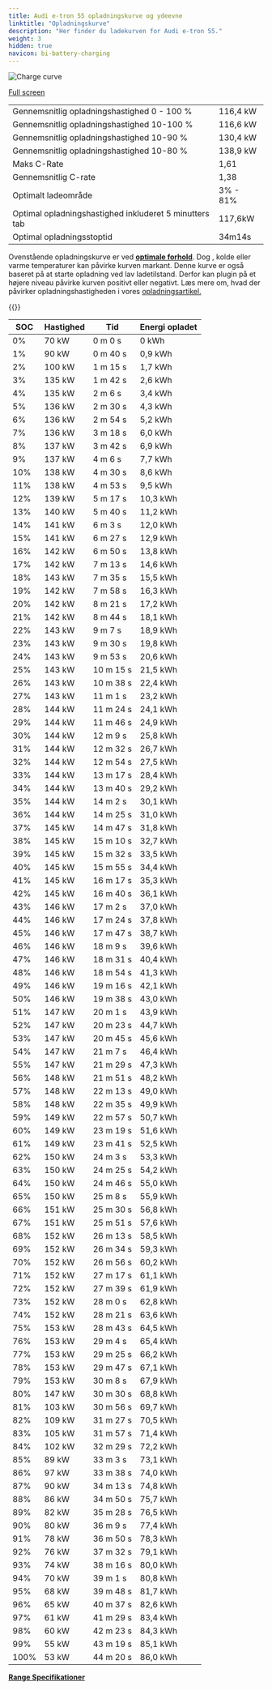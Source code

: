 ```yaml
---
title: Audi e-tron 55 opladningskurve og ydeevne
linktitle: "Opladningskurve"
description: "Her finder du ladekurven for Audi e-tron 55."
weight: 3
hidden: true
navicon: bi-battery-charging
---
```

<!-- markdownlint-disable MD033 -->
<img src="../chargingcurve.svg" alt="Charge curve" class="img-fluid">

[Full screen](../chargingcurve.svg)


<table class="table table-striped border">
<tbody>
<tr>
<td>Gennemsnitlig opladningshastighed 0 - 100 %</td><td>116,4 kW</td>
</tr>
<tr>
<td>Gennemsnitlig opladningshastighed 10-100 %</td><td>116,6 kW</td>
</tr>
<tr>
<td>Gennemsnitlig opladningshastighed 10-90 %</td><td>130,4 kW</td>
</tr>
<tr>
<td>Gennemsnitlig opladningshastighed 10-80 %</td><td>138,9 kW</td>
</tr>
<tr>
<td>Maks C-Rate</td><td>1,61</td>
</tr>
<tr>
<td>Gennemsnitlig C-rate</td><td>1,38</td>
</tr>
<tr>
<td>Optimalt ladeområde</td><td>3% - 81%</td>
</tr>
<tr>
<td>Optimal opladningshastighed inkluderet 5 minutters tab</td><td>117,6kW</td>
</tr>
<tr>
<td>Optimal opladningsstoptid</td><td>34m14s</td>
</tr>
</tbody>
</table>


Ovenstående opladningskurve er ved **[optimale forhold](../../../../../technology/battery/charging/#temperature)**. Dog , kolde eller varme temperaturer kan påvirke kurven markant. Denne kurve er også baseret på at starte opladning ved lav ladetilstand. Derfor kan plugin på et højere niveau påvirke kurven positivt eller negativt. Læs mere om, hvad der påvirker opladningshastigheden i vores [opladningsartikel.](../../../../../technology/battery/charging/)


{{<evkxdisplayaddarticle />}}
<table class="table table-striped border">
<thead>
<tr><th>SOC</th><th>Hastighed</th><th>Tid</th><th>Energi opladet</th></tr>
</thead>
<tbody>
<tr>
<td>0%</td><td>70 kW</td><td> 0 m 0 s </td><td>0 kWh </td>
</tr>
<tr>
<td>1%</td><td>90 kW</td><td> 0 m 40 s </td><td>0,9 kWh </td>
</tr>
<tr>
<td>2%</td><td>100 kW</td><td> 1 m 15 s </td><td>1,7 kWh </td>
</tr>
<tr>
<td>3%</td><td>135 kW</td><td> 1 m 42 s </td><td>2,6 kWh </td>
</tr>
<tr>
<td>4%</td><td>135 kW</td><td> 2 m 6 s </td><td>3,4 kWh </td>
</tr>
<tr>
<td>5%</td><td>136 kW</td><td> 2 m 30 s </td><td>4,3 kWh </td>
</tr>
<tr>
<td>6%</td><td>136 kW</td><td> 2 m 54 s </td><td>5,2 kWh </td>
</tr>
<tr>
<td>7%</td><td>136 kW</td><td> 3 m 18 s </td><td>6,0 kWh </td>
</tr>
<tr>
<td>8%</td><td>137 kW</td><td> 3 m 42 s </td><td>6,9 kWh </td>
</tr>
<tr>
<td>9%</td><td>137 kW</td><td> 4 m 6 s </td><td>7,7 kWh </td>
</tr>
<tr>
<td>10%</td><td>138 kW</td><td> 4 m 30 s </td><td>8,6 kWh </td>
</tr>
<tr>
<td>11%</td><td>138 kW</td><td> 4 m 53 s </td><td>9,5 kWh </td>
</tr>
<tr>
<td>12%</td><td>139 kW</td><td> 5 m 17 s </td><td>10,3 kWh </td>
</tr>
<tr>
<td>13%</td><td>140 kW</td><td> 5 m 40 s </td><td>11,2 kWh </td>
</tr>
<tr>
<td>14%</td><td>141 kW</td><td> 6 m 3 s </td><td>12,0 kWh </td>
</tr>
<tr>
<td>15%</td><td>141 kW</td><td> 6 m 27 s </td><td>12,9 kWh </td>
</tr>
<tr>
<td>16%</td><td>142 kW</td><td> 6 m 50 s </td><td>13,8 kWh </td>
</tr>
<tr>
<td>17%</td><td>142 kW</td><td> 7 m 13 s </td><td>14,6 kWh </td>
</tr>
<tr>
<td>18%</td><td>143 kW</td><td> 7 m 35 s </td><td>15,5 kWh </td>
</tr>
<tr>
<td>19%</td><td>142 kW</td><td> 7 m 58 s </td><td>16,3 kWh </td>
</tr>
<tr>
<td>20%</td><td>142 kW</td><td> 8 m 21 s </td><td>17,2 kWh </td>
</tr>
<tr>
<td>21%</td><td>142 kW</td><td> 8 m 44 s </td><td>18,1 kWh </td>
</tr>
<tr>
<td>22%</td><td>143 kW</td><td> 9 m 7 s </td><td>18,9 kWh </td>
</tr>
<tr>
<td>23%</td><td>143 kW</td><td> 9 m 30 s </td><td>19,8 kWh </td>
</tr>
<tr>
<td>24%</td><td>143 kW</td><td> 9 m 53 s </td><td>20,6 kWh </td>
</tr>
<tr>
<td>25%</td><td>143 kW</td><td> 10 m 15 s </td><td>21,5 kWh </td>
</tr>
<tr>
<td>26%</td><td>143 kW</td><td> 10 m 38 s </td><td>22,4 kWh </td>
</tr>
<tr>
<td>27%</td><td>143 kW</td><td> 11 m 1 s </td><td>23,2 kWh </td>
</tr>
<tr>
<td>28%</td><td>144 kW</td><td> 11 m 24 s </td><td>24,1 kWh </td>
</tr>
<tr>
<td>29%</td><td>144 kW</td><td> 11 m 46 s </td><td>24,9 kWh </td>
</tr>
<tr>
<td>30%</td><td>144 kW</td><td> 12 m 9 s </td><td>25,8 kWh </td>
</tr>
<tr>
<td>31%</td><td>144 kW</td><td> 12 m 32 s </td><td>26,7 kWh </td>
</tr>
<tr>
<td>32%</td><td>144 kW</td><td> 12 m 54 s </td><td>27,5 kWh </td>
</tr>
<tr>
<td>33%</td><td>144 kW</td><td> 13 m 17 s </td><td>28,4 kWh </td>
</tr>
<tr>
<td>34%</td><td>144 kW</td><td> 13 m 40 s </td><td>29,2 kWh </td>
</tr>
<tr>
<td>35%</td><td>144 kW</td><td> 14 m 2 s </td><td>30,1 kWh </td>
</tr>
<tr>
<td>36%</td><td>144 kW</td><td> 14 m 25 s </td><td>31,0 kWh </td>
</tr>
<tr>
<td>37%</td><td>145 kW</td><td> 14 m 47 s </td><td>31,8 kWh </td>
</tr>
<tr>
<td>38%</td><td>145 kW</td><td> 15 m 10 s </td><td>32,7 kWh </td>
</tr>
<tr>
<td>39%</td><td>145 kW</td><td> 15 m 32 s </td><td>33,5 kWh </td>
</tr>
<tr>
<td>40%</td><td>145 kW</td><td> 15 m 55 s </td><td>34,4 kWh </td>
</tr>
<tr>
<td>41%</td><td>145 kW</td><td> 16 m 17 s </td><td>35,3 kWh </td>
</tr>
<tr>
<td>42%</td><td>145 kW</td><td> 16 m 40 s </td><td>36,1 kWh </td>
</tr>
<tr>
<td>43%</td><td>146 kW</td><td> 17 m 2 s </td><td>37,0 kWh </td>
</tr>
<tr>
<td>44%</td><td>146 kW</td><td> 17 m 24 s </td><td>37,8 kWh </td>
</tr>
<tr>
<td>45%</td><td>146 kW</td><td> 17 m 47 s </td><td>38,7 kWh </td>
</tr>
<tr>
<td>46%</td><td>146 kW</td><td> 18 m 9 s </td><td>39,6 kWh </td>
</tr>
<tr>
<td>47%</td><td>146 kW</td><td> 18 m 31 s </td><td>40,4 kWh </td>
</tr>
<tr>
<td>48%</td><td>146 kW</td><td> 18 m 54 s </td><td>41,3 kWh </td>
</tr>
<tr>
<td>49%</td><td>146 kW</td><td> 19 m 16 s </td><td>42,1 kWh </td>
</tr>
<tr>
<td>50%</td><td>146 kW</td><td> 19 m 38 s </td><td>43,0 kWh </td>
</tr>
<tr>
<td>51%</td><td>147 kW</td><td> 20 m 1 s </td><td>43,9 kWh </td>
</tr>
<tr>
<td>52%</td><td>147 kW</td><td> 20 m 23 s </td><td>44,7 kWh </td>
</tr>
<tr>
<td>53%</td><td>147 kW</td><td> 20 m 45 s </td><td>45,6 kWh </td>
</tr>
<tr>
<td>54%</td><td>147 kW</td><td> 21 m 7 s </td><td>46,4 kWh </td>
</tr>
<tr>
<td>55%</td><td>147 kW</td><td> 21 m 29 s </td><td>47,3 kWh </td>
</tr>
<tr>
<td>56%</td><td>148 kW</td><td> 21 m 51 s </td><td>48,2 kWh </td>
</tr>
<tr>
<td>57%</td><td>148 kW</td><td> 22 m 13 s </td><td>49,0 kWh </td>
</tr>
<tr>
<td>58%</td><td>148 kW</td><td> 22 m 35 s </td><td>49,9 kWh </td>
</tr>
<tr>
<td>59%</td><td>149 kW</td><td> 22 m 57 s </td><td>50,7 kWh </td>
</tr>
<tr>
<td>60%</td><td>149 kW</td><td> 23 m 19 s </td><td>51,6 kWh </td>
</tr>
<tr>
<td>61%</td><td>149 kW</td><td> 23 m 41 s </td><td>52,5 kWh </td>
</tr>
<tr>
<td>62%</td><td>150 kW</td><td> 24 m 3 s </td><td>53,3 kWh </td>
</tr>
<tr>
<td>63%</td><td>150 kW</td><td> 24 m 25 s </td><td>54,2 kWh </td>
</tr>
<tr>
<td>64%</td><td>150 kW</td><td> 24 m 46 s </td><td>55,0 kWh </td>
</tr>
<tr>
<td>65%</td><td>150 kW</td><td> 25 m 8 s </td><td>55,9 kWh </td>
</tr>
<tr>
<td>66%</td><td>151 kW</td><td> 25 m 30 s </td><td>56,8 kWh </td>
</tr>
<tr>
<td>67%</td><td>151 kW</td><td> 25 m 51 s </td><td>57,6 kWh </td>
</tr>
<tr>
<td>68%</td><td>152 kW</td><td> 26 m 13 s </td><td>58,5 kWh </td>
</tr>
<tr>
<td>69%</td><td>152 kW</td><td> 26 m 34 s </td><td>59,3 kWh </td>
</tr>
<tr>
<td>70%</td><td>152 kW</td><td> 26 m 56 s </td><td>60,2 kWh </td>
</tr>
<tr>
<td>71%</td><td>152 kW</td><td> 27 m 17 s </td><td>61,1 kWh </td>
</tr>
<tr>
<td>72%</td><td>152 kW</td><td> 27 m 39 s </td><td>61,9 kWh </td>
</tr>
<tr>
<td>73%</td><td>152 kW</td><td> 28 m 0 s </td><td>62,8 kWh </td>
</tr>
<tr>
<td>74%</td><td>152 kW</td><td> 28 m 21 s </td><td>63,6 kWh </td>
</tr>
<tr>
<td>75%</td><td>153 kW</td><td> 28 m 43 s </td><td>64,5 kWh </td>
</tr>
<tr>
<td>76%</td><td>153 kW</td><td> 29 m 4 s </td><td>65,4 kWh </td>
</tr>
<tr>
<td>77%</td><td>153 kW</td><td> 29 m 25 s </td><td>66,2 kWh </td>
</tr>
<tr>
<td>78%</td><td>153 kW</td><td> 29 m 47 s </td><td>67,1 kWh </td>
</tr>
<tr>
<td>79%</td><td>153 kW</td><td> 30 m 8 s </td><td>67,9 kWh </td>
</tr>
<tr>
<td>80%</td><td>147 kW</td><td> 30 m 30 s </td><td>68,8 kWh </td>
</tr>
<tr>
<td>81%</td><td>103 kW</td><td> 30 m 56 s </td><td>69,7 kWh </td>
</tr>
<tr>
<td>82%</td><td>109 kW</td><td> 31 m 27 s </td><td>70,5 kWh </td>
</tr>
<tr>
<td>83%</td><td>105 kW</td><td> 31 m 57 s </td><td>71,4 kWh </td>
</tr>
<tr>
<td>84%</td><td>102 kW</td><td> 32 m 29 s </td><td>72,2 kWh </td>
</tr>
<tr>
<td>85%</td><td>89 kW</td><td> 33 m 3 s </td><td>73,1 kWh </td>
</tr>
<tr>
<td>86%</td><td>97 kW</td><td> 33 m 38 s </td><td>74,0 kWh </td>
</tr>
<tr>
<td>87%</td><td>90 kW</td><td> 34 m 13 s </td><td>74,8 kWh </td>
</tr>
<tr>
<td>88%</td><td>86 kW</td><td> 34 m 50 s </td><td>75,7 kWh </td>
</tr>
<tr>
<td>89%</td><td>82 kW</td><td> 35 m 28 s </td><td>76,5 kWh </td>
</tr>
<tr>
<td>90%</td><td>80 kW</td><td> 36 m 9 s </td><td>77,4 kWh </td>
</tr>
<tr>
<td>91%</td><td>78 kW</td><td> 36 m 50 s </td><td>78,3 kWh </td>
</tr>
<tr>
<td>92%</td><td>76 kW</td><td> 37 m 32 s </td><td>79,1 kWh </td>
</tr>
<tr>
<td>93%</td><td>74 kW</td><td> 38 m 16 s </td><td>80,0 kWh </td>
</tr>
<tr>
<td>94%</td><td>70 kW</td><td> 39 m 1 s </td><td>80,8 kWh </td>
</tr>
<tr>
<td>95%</td><td>68 kW</td><td> 39 m 48 s </td><td>81,7 kWh </td>
</tr>
<tr>
<td>96%</td><td>65 kW</td><td> 40 m 37 s </td><td>82,6 kWh </td>
</tr>
<tr>
<td>97%</td><td>61 kW</td><td> 41 m 29 s </td><td>83,4 kWh </td>
</tr>
<tr>
<td>98%</td><td>60 kW</td><td> 42 m 23 s </td><td>84,3 kWh </td>
</tr>
<tr>
<td>99%</td><td>55 kW</td><td> 43 m 19 s </td><td>85,1 kWh </td>
</tr>
<tr>
<td>100%</td><td>53 kW</td><td> 44 m 20 s </td><td>86,0 kWh </td>
</tr>
</tbody>
</table>

<div class="mt-3 mb-3">
<a href="../rangeandconsumption/" class="text-decoration-none text-black">
<strong><i class="bi-arrow-left"></i> Range </strong>
</a>
<a href="../specifications/" class="text-decoration-none text-black float-end">
<strong>Specifikationer <i class="bi-arrow-right"></i></strong>
</a>
</div>
